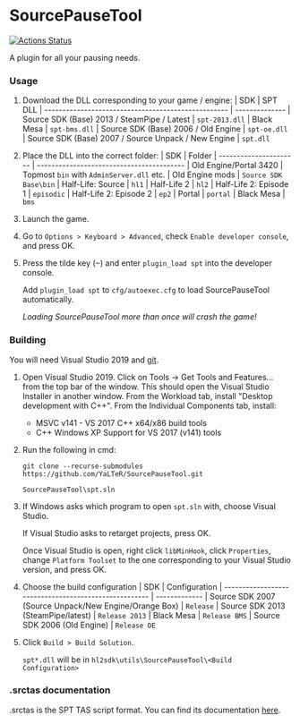 # SourcePauseTool
[![Actions Status](https://github.com/YaLTeR/SourcePauseTool/workflows/CI/badge.svg?branch=master)](https://github.com/YaLTeR/SourcePauseTool/actions?query=branch%3Amaster)

A plugin for all your pausing needs.

### Usage
1. Download the DLL corresponding to your game / engine:
    | SDK                                                 | SPT DLL
    | --------------------------------------------------- | --------------
    | Source SDK (Base) 2013 / SteamPipe / Latest         | `spt-2013.dll`
    | Black Mesa                                          | `spt-bms.dll`
    | Source SDK (Base) 2006 / Old Engine                 | `spt-oe.dll`
    | Source SDK (Base) 2007 / Source Unpack / New Engine | `spt.dll`

2. Place the DLL into the correct folder:
    | SDK                    | Folder
    | ---------------------- | -----------------------------------------
    | Old Engine/Portal 3420 | Topmost `bin` with `AdminServer.dll` etc.
    | Old Engine mods        | `Source SDK Base\bin`
    | Half-Life: Source      | `hl1`
    | Half-Life 2            | `hl2`
    | Half-Life 2: Episode 1 | `episodic`
    | Half-Life 2: Episode 2 | `ep2`
    | Portal                 | `portal`
    | Black Mesa             | `bms`

3. Launch the game.
4. Go to `Options > Keyboard > Advanced`, check `Enable developer console`, and press OK.
5. Press the tilde key (<kbd>~</kbd>) and enter `plugin_load spt` into the developer console.

   Add `plugin_load spt` to `cfg/autoexec.cfg` to load SourcePauseTool automatically.

   *Loading SourcePauseTool more than once will crash the game!*

### Building
You will need Visual Studio 2019 and [git](https://git-scm.com).

1. Open Visual Studio 2019. Click on Tools → Get Tools and Features... from the top bar of the window. 
This should open the Visual Studio Installer in another window. From the Workload tab, install "Desktop development with C++". From the Individual Components tab, install:
	- MSVC v141 - VS 2017 C++ x64/x86 build tools
	- C++ Windows XP Support for VS 2017 (v141) tools

1. Run the following in cmd:
    ```
    git clone --recurse-submodules https://github.com/YaLTeR/SourcePauseTool.git
    
    SourcePauseTool\spt.sln
    ```

1. If Windows asks which program to open `spt.sln` with, choose Visual Studio.

   If Visual Studio asks to retarget projects, press OK.

   Once Visual Studio is open, right click `libMinHook`, click `Properties`, change `Platform Toolset` to the one corresponding to your Visual Studio version, and press OK.

1. Choose the build configuration
    | SDK                                                   | Configuration
    | ----------------------------------------------------- | -------------
    | Source SDK 2007 (Source Unpack/New Engine/Orange Box) | `Release`
    | Source SDK 2013 (SteamPipe/latest)                    | `Release 2013`
    | Black Mesa                                            | `Release BMS`
    | Source SDK 2006 (Old Engine)                          | `Release OE`

1. Click `Build > Build Solution`.

   `spt*.dll` will be in `hl2sdk\utils\SourcePauseTool\<Build Configuration>`

### .srctas documentation
.srctas is the SPT TAS script format. You can find its documentation [here](https://docs.google.com/document/d/11iu9kw5Ufa3-QaiR7poJWBwfe1I56wI6fBtDgmWZ8Aw).
